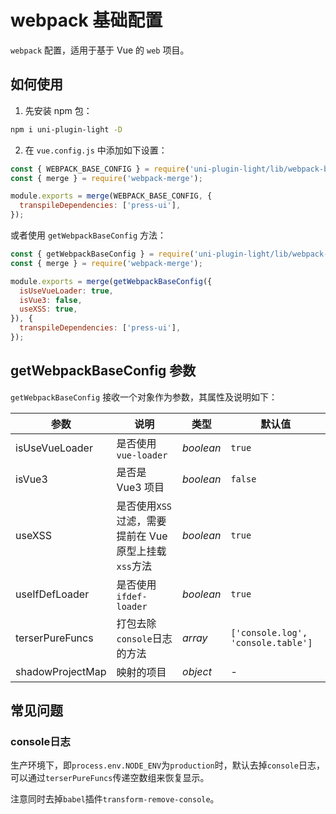 # webpack 基础配置

`webpack` 配置，适用于基于 Vue 的 `web` 项目。

## 如何使用

1. 先安装 npm 包：

```bash
npm i uni-plugin-light -D
```

2. 在 `vue.config.js` 中添加如下设置：


```js
const { WEBPACK_BASE_CONFIG } = require('uni-plugin-light/lib/webpack-base-config');
const { merge } = require('webpack-merge');

module.exports = merge(WEBPACK_BASE_CONFIG, {
  transpileDependencies: ['press-ui'],
});
```

或者使用 `getWebpackBaseConfig` 方法：



```js
const { getWebpackBaseConfig } = require('uni-plugin-light/lib/webpack-base-config');
const { merge } = require('webpack-merge');

module.exports = merge(getWebpackBaseConfig({
  isUseVueLoader: true,
  isVue3: false,
  useXSS: true,
}), {
  transpileDependencies: ['press-ui'],
});
```

## getWebpackBaseConfig 参数

`getWebpackBaseConfig` 接收一个对象作为参数，其属性及说明如下：


| 参数             | 说明                                                  | 类型      | 默认值                             |
| ---------------- | ----------------------------------------------------- | --------- | ---------------------------------- |
| isUseVueLoader   | 是否使用`vue-loader`                                  | _boolean_ | `true`                             |
| isVue3           | 是否是 Vue3 项目                                      | _boolean_ | `false`                            |
| useXSS           | 是否使用`XSS`过滤，需要提前在 Vue 原型上挂载`xss`方法 | _boolean_ | `true`                             |
| useIfDefLoader   | 是否使用`ifdef-loader`                                | _boolean_ | `true`                             |
| terserPureFuncs  | 打包去除`console`日志的方法                           | _array_   | `['console.log', 'console.table']` |
| shadowProjectMap | 映射的项目                                            | _object_  | -                                  |


## 常见问题

### console日志

生产环境下，即`process.env.NODE_ENV`为`production`时，默认去掉`console`日志，可以通过`terserPureFuncs`传递空数组来恢复显示。

注意同时去掉`babel`插件`transform-remove-console`。
